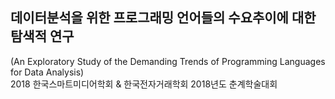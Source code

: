 ## 데이터분석을 위한 프로그래밍 언어들의 수요추이에 대한 탐색적 연구
(An Exploratory Study of the Demanding Trends of Programming Languages for Data Analysis) <br>
2018 한국스마트미디어학회 &amp; 한국전자거래학회 2018년도 춘계학술대회 <br>
